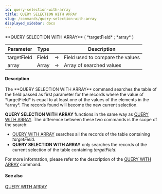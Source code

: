 ```yaml
---
id: query-selection-with-array
title: QUERY SELECTION WITH ARRAY
slug: /commands/query-selection-with-array
displayed_sidebar: docs
---
```


<!--REF #_command_.QUERY SELECTION WITH ARRAY.Syntax-->**QUERY SELECTION WITH ARRAY** ( *targetField* ; *array* )<!-- END REF-->
<!--REF #_command_.QUERY SELECTION WITH ARRAY.Params-->
| Parameter | Type |  | Description |
| --- | --- | --- | --- |
| targetField | Field | &#8594;  | Field used to compare the values |
| array | Array | &#8594;  | Array of searched values |

<!-- END REF-->

#### Description 

<!--REF #_command_.QUERY SELECTION WITH ARRAY.Summary-->The **QUERY SELECTION WITH ARRAY** command searches the table of the field passed as first parameter for the records where the value of *targetField* is equal to at least one of the values of the elements in the *array*.<!-- END REF--> The records found will become the new current selection.

**QUERY SELECTION WITH ARRAY** functions in the same way as [QUERY WITH ARRAY](query-with-array.md). The difference between these two commands is the scope of the search:

* [QUERY WITH ARRAY](query-with-array.md) searches all the records of the table containing *targetField*.
* **QUERY SELECTION WITH ARRAY** only searches the records of the current selection of the table containing *targetField*.

For more information, please refer to the description of the [QUERY WITH ARRAY](query-with-array.md) command.

#### See also 

[QUERY WITH ARRAY](query-with-array.md)  